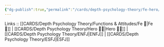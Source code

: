 ```yaml
---
{"dg-publish":true,"permalink":"/cards/depth-psychology-theory/fe-hero/","noteIcon":"","created":"2023-01-05T12:05:26.818+01:00","updated":"2023-04-08T10:59:03.871+02:00"}
---
```


Links :: [[CARDS/Depth Psychology Theory/Functions & Attitudes/Fe 💉\|Fe 💉]] | [[CARDS/Depth Psychology Theory/Hero 🦸‍♂️\|Hero 🦸‍♂️]] | [[CARDS/Depth Psychology Theory/ENFJ\|ENFJ]] | [[CARDS/Depth Psychology Theory/ESFJ\|ESFJ]]

